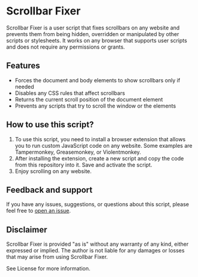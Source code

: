 # Scrollbar Fixer

Scrollbar Fixer is a user script that fixes scrollbars on any website and prevents them from being hidden, overridden or manipulated by other scripts or stylesheets. It works on any browser that supports user scripts and does not require any permissions or grants.

## Features

- Forces the document and body elements to show scrollbars only if needed
- Disables any CSS rules that affect scrollbars
- Returns the current scroll position of the document element
- Prevents any scripts that try to scroll the window or the elements

## How to use this script?

1. To use this script, you need to install a browser extension that allows you to run custom JavaScript code on any website. Some examples are Tampermonkey, Greasemonkey, or Violentmonkey.
2. After installing the extension, create a new script and copy the code from this repository into it. Save and activate the script.
3. Enjoy scrolling on any website.

## Feedback and support

If you have any issues, suggestions, or questions about this script, please feel free to [open an issue](https://github.com/richkmls/scrollbar-fixer/issues).

## Disclaimer

Scrollbar Fixer is provided "as is" without any warranty of any kind, either expressed or implied. The author is not liable for any damages or losses that may arise from using Scrollbar Fixer. 

See License for more information.
